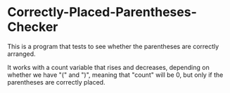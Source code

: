 # Correctly-Placed-Parentheses-Checker
This is a program that tests to see whether the parentheses are correctly arranged.

It works with a count variable that rises and decreases, depending on whether we have "(" and ")", meaning that "count" will be 0, but only if the parentheses are correctly placed.
